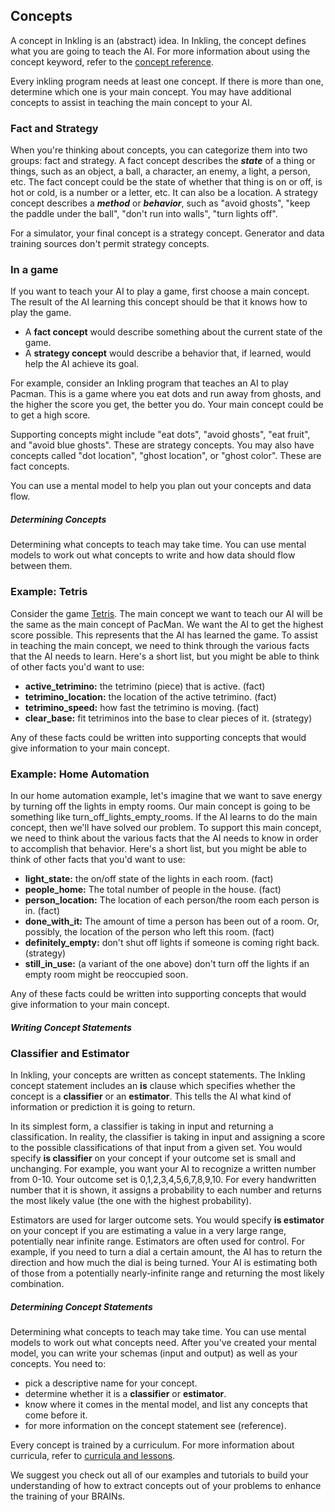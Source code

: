 ## Concepts

A concept in Inkling is an (abstract) idea. In Inkling, the concept defines what you are going to teach the AI. For more information about using the concept keyword, refer to the [concept reference][1].

Every inkling program needs at least one concept. If there is more than one, determine which one is your main concept. You may have additional concepts to assist in teaching the main concept to your AI.

### Fact and Strategy

When you're thinking about concepts, you can categorize them into two groups: fact and strategy. A fact concept describes the _**state**_ of a thing or things, such as an object, a ball, a character, an enemy, a light, a person, etc. The fact concept could be the state of whether that thing is on or off, is hot or cold, is a number or a letter, etc. It can also be a location. A strategy concept describes a _**method**_ or _**behavior**_, such as "avoid ghosts", "keep the paddle under the ball", "don't run into walls", "turn lights off".

For a simulator, your final concept is a strategy concept. Generator and data training sources don't permit strategy concepts.

### In a game

If you want to teach your AI to play a game, first choose a main concept. The result of the AI learning this concept should be that it knows how to play the game.

* A **fact concept** would describe something about the current state of the game.
* A **strategy concept** would describe a behavior that, if learned, would help the AI achieve its goal.

For example, consider an Inkling program that teaches an AI to play Pacman. This is a game where you eat dots and run away from ghosts, and the higher the score you get, the better you do. Your main concept could be to get a high score.

Supporting concepts might include "eat dots", "avoid ghosts", "eat fruit", and "avoid blue ghosts". These are strategy concepts. You may also have concepts called "dot location", "ghost location", or "ghost color". These are fact concepts.

You can use a mental model to help you plan out your concepts and data flow.

##### Determining Concepts

Determining what concepts to teach may take time. You can use mental models to work out what concepts to write and how data should flow between them.

### Example: Tetris

Consider the game [Tetris][2]. The main concept we want to teach our AI will be the same as the main concept of PacMan. We want the AI to get the highest score possible. This represents that the AI has learned the game. To assist in teaching the main concept, we need to think through the various facts that the AI needs to learn. Here's a short list, but you might be able to think of other facts you'd want to use:

* **active_tetrimino:** the tetrimino (piece) that is active. (fact)
* **tetrimino_location:** the location of the active tetrimino. (fact)
* **tetrimino_speed:** how fast the tetrimino is moving. (fact)
* **clear_base:** fit tetriminos into the base to clear pieces of it. (strategy)

Any of these facts could be written into supporting concepts that would give information to your main concept.

### Example: Home Automation

In our home automation example, let's imagine that we want to save energy by turning off the lights in empty rooms. Our main concept is going to be something like turn_off_lights_empty_rooms. If the AI learns to do the main concept, then we'll have solved our problem. To support this main concept, we need to think about the various facts that the AI needs to know in order to accomplish that behavior. Here's a short list, but you might be able to think of other facts that you'd want to use:

* **light_state:** the on/off state of the lights in each room. (fact)
* **people_home:** The total number of people in the house. (fact)
* **person_location:** The location of each person/the room each person is in. (fact)
* **done_with_it:** The amount of time a person has been out of a room. Or, possibly, the location of the person who left this room. (fact)
* **definitely_empty:** don't shut off lights if someone is coming right back. (strategy)
* **still_in_use:** (a variant of the one above) don't turn off the lights if an empty room might be reoccupied soon.

Any of these facts could be written into supporting concepts that would give information to your main concept.

##### Writing Concept Statements

### Classifier and Estimator

In Inkling, your concepts are written as concept statements. The Inkling concept statement includes an **is** clause which specifies whether the concept is a **classifier** or an **estimator**. This tells the AI what kind of information or prediction it is going to return.

In its simplest form, a classifier is taking in input and returning a classification. In reality, the classifier is taking in input and assigning a score to the possible classifications of that input from a given set. You would specify **is classifier** on your concept if your outcome set is small and unchanging. For example, you want your AI to recognize a written number from 0-10. Your outcome set is 0,1,2,3,4,5,6,7,8,9,10. For every handwritten number that it is shown, it assigns a probability to each number and returns the most likely value (the one with the highest probability).

Estimators are used for larger outcome sets.  You would specify **is estimator** on your concept if you are estimating a value in a very large range, potentially near infinite range. Estimators are often used for control. For example, if you need to turn a dial a certain amount, the AI has to return the direction and how much the dial is being turned. Your AI is estimating both of those from a potentially nearly-infinite range and returning the most likely combination.

##### Determining Concept Statements

Determining what concepts to teach may take time. You can use mental models to work out what concepts need.  After you've created your mental model, you can write your schemas (input and output) as well as your concepts. You need to:

* pick a descriptive name for your concept.
* determine whether it is a **classifier** or **estimator**.
* know where it comes in the mental model, and list any concepts that come before it.
* for more information on the concept statement see (reference).

Every concept is trained by a curriculum. For more information about curricula, refer to [curricula and lessons][3].

We suggest you check out all of our examples and tutorials to build your understanding of how to extract concepts out of your problems to enhance the training of your BRAINs.

[1]: http://docs.bons.ai/inkling-guide-pages/51-concept
[2]: https://en.wikipedia.org/wiki/Tetris
[3]: #curricula-and-lessons
